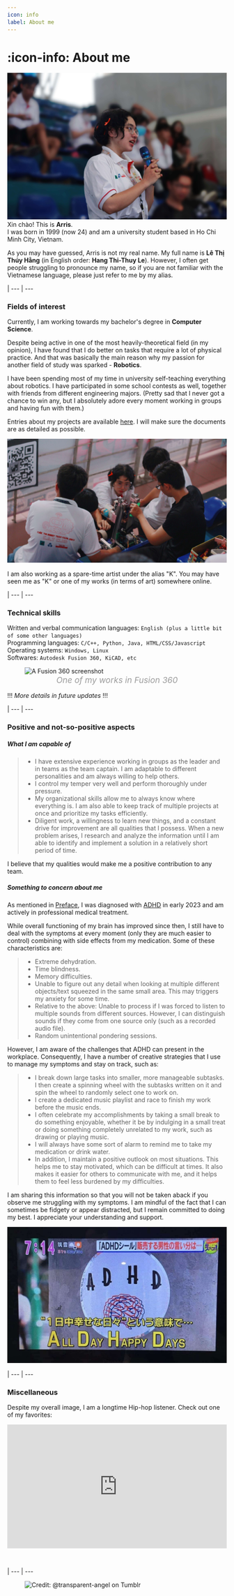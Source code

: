 ```yaml
---
icon: info
label: About me
---
```

# :icon-info: About me

![](/media/about-me1.jpg)
Xin chào! This is **Arris**.\
I was born in 1999 (now 24) and am a university student based in Ho Chi Minh City, Vietnam.

As you may have guessed, Arris is not my real name. My full name is **Lê Thị Thúy Hằng** (in English order: **Hang Thi-Thuy Le**). However, I often get people struggling to pronounce my name, so if you are not familiar with the Vietnamese language, please just refer to me by my alias.

|
--- | ---

### Fields of interest
Currently, I am working towards my bachelor's degree in **Computer Science**.

Despite being active in one of the most heavily-theoretical field (in my opinion), I have found that I do better on tasks that require a lot of physical practice. And that was basically the main reason why my passion for another field of study was sparked - **Robotics**.

I have been spending most of my time in university self-teaching everything about robotics. I have participated in some school contests as well, together with friends from different engineering majors. (Pretty sad that I never got a chance to win any, but I absolutely adore every moment working in groups and having fun with them.)

Entries about my projects are available [here](/projects/navigation-page.md). I will make sure the documents are as detailed as possible.

![](/media/about-me2.jpg)

I am also working as a spare-time artist under the alias "K". You may have seen me as "K" or one of my works (in terms of art) somewhere online.

|
--- | ---

### Technical skills

Written and verbal communication languages: ```English (plus a little bit of some other languages)```\
Programming languages: ```C/C++, Python, Java, HTML/CSS/Javascript```\
Operating systems: ```Windows, Linux```\
Softwares: ```Autodesk Fusion 360, KiCAD, etc```

<style>
figcaption {
  color: #9D9D9D;
  font-style: italic;
  font-size: 19px;
  padding: 1px;
  text-align: center;
}
</style>

<figure>
    <img src="https://raw.githubusercontent.com/oddeyemotion/odd/main/media/about-me3.png" alt="A Fusion 360 screenshot">
    <figcaption>One of my works in Fusion 360</figcaption>
</figure>

!!!
*More details in future updates*
!!!

|
--- | ---

### Positive and not-so-positive aspects
##### What I am capable of
>- I have extensive experience working in groups as the leader and in teams as the team captain. I am adaptable to different personalities and am always willing to help others.
>- I control my temper very well and perform thoroughly under pressure.
>- My organizational skills allow me to always know where everything is. I am also able to keep track of multiple projects at once and prioritize my tasks efficiently.
>- Diligent work, a willingness to learn new things, and a constant drive for improvement are all qualities that I possess. When a new problem arises, I research and analyze the information until I am able to identify and implement a solution in a relatively short period of time.

I believe that my qualities would make me a positive contribution to any team.

##### Something to concern about me
As mentioned in [Preface](/README.md), I was diagnosed with [ADHD](https://adhdclinic.co.uk/what-is-adhd-introduction/) in early 2023 and am actively in professional medical treatment. 

While overall functioning of my brain has improved since then, I still have to deal with the symptoms at every moment (only they are much easier to control) combining with side effects from my medication. Some of these characteristics are:

>- Extreme dehydration.
>- Time blindness.
>- Memory difficulties.
>- Unable to figure out any detail when looking at multiple different objects/text squeezed in the same small area. This may triggers my anxiety for some time.
>- Relative to the above: Unable to process if I was forced to listen to multiple sounds from different sources. However, I can distinguish sounds if they come from one source only (such as a recorded audio file).
>- Random unintentional pondering sessions.

However, I am aware of the challenges that ADHD can present in the workplace. Consequently, I have a number of creative strategies that I use to manage my symptoms and stay on track, such as:
>- I break down large tasks into smaller, more manageable subtasks. I then create a spinning wheel with the subtasks written on it and spin the wheel to randomly select one to work on. 
>- I create a dedicated music playlist and race to finish my work before the music ends. 
>- I often celebrate my accomplishments by taking a small break to do something enjoyable, whether it be by indulging in a small treat or doing something completely unrelated to my work, such as drawing or playing music.
>- I will always have some sort of alarm to remind me to take my medication or drink water.
>- In addition, I maintain a positive outlook on most situations. This helps me to stay motivated, which can be difficult at times. It also makes it easier for others to communicate with me, and it helps them to feel less burdened by my difficulties.

I am sharing this information so that you will not be taken aback if you observe me struggling with my symptoms. I am mindful of the fact that I can sometimes be fidgety or appear distracted, but I remain committed to doing my best. I appreciate your understanding and support.

![](/media/ADHD.jpg)

|
--- | ---

### Miscellaneous

Despite my overall image, I am a longtime Hip-hop listener. Check out one of my favorites:

<div>
  <div style="position:relative;padding-top:56.25%;">
    <iframe src="https://www.youtube.com/embed/UmSkDAStKeE" frameborder="0" style="position:absolute;top:0;left:0;width:100%;height:100%;" allowfullscreen></iframe>
  </div>
</div>

⠀

|
--- | ---


<figure>
    <img src="https://64.media.tumblr.com/d103eb823dce2842c673f409f036857b/tumblr_mzx9wrdwFa1snc5kxo1_1280.gifv" alt="Credit: @transparent-angel on Tumblr">
</figure>